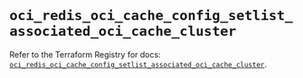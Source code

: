 # `oci_redis_oci_cache_config_setlist_associated_oci_cache_cluster`

Refer to the Terraform Registry for docs: [`oci_redis_oci_cache_config_setlist_associated_oci_cache_cluster`](https://registry.terraform.io/providers/hashicorp/oci/7.19.0/docs/resources/redis_oci_cache_config_setlist_associated_oci_cache_cluster).
